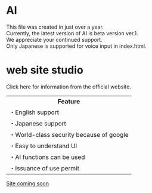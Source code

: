 # AI
This file was created in just over a year. <br>
Currently, the latest version of AI is beta version ver.1. <br>
We appreciate your continued support. <br>
Only Japanese is supported for voice input in index.html.
# web site studio
Click here for information from the official website. <br>
<table class="table is-striped is-fullwidth">
  <tfooter>
    <th>
      Feature
    </th>
  </tfooter>
  <tr>
    <td>
      ・English support
    </td>
      </tr>
  <tr>
    <td>
      ・Japanese support
    </td>
    </tr>
  <tr>
    <td>
      ・World-class security because of google
    </td>
    </tr>
  <tr>
    <td>
      ・Easy to understand UI
    </td>
    </tr>
  <tr>
      <td>
      ・AI functions can be used
      </td>  
    </tr>
  <tr>
    <td>
      ・Issuance of use permit
    </td>
    </tr>
</table>

[Site coming soon](https://sites.google.com)
